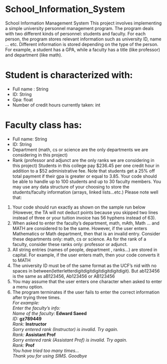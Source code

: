 # School_Information_System
School Information Management System
This project involves implementing a simple university personnel management 
program. The program deals with two different kinds of personnel: students 
and faculty. For each person, the program stores relevant information such 
as university ID, name … etc. Different information is stored depending on 
the type of the person. For example, a student has a GPA, while a faculty
has a title (like professor) and department (like math).
# Student is characterized with:
- Full name : String
- ID: String
- Gpa: float
- Number of credit hours currently taken: int
# Faculty class has:
- Full name: String
- ID: String
- Department (math, cs or science are the only departments we are 
considering in this project)
- Rank (professor and adjunct are the only ranks we are considering in this 
project)
Students in this college pay $236.45 per one credit hour in addition to a 
$52 administrative fee. Note that students get a 25% off total payment if 
their gpa is greater or equal to 3.85.
Your code should be able to handle up to 100 students and up to 30 faculty 
members. You may use any data structure of your choosing to store the 
students/faculty information (arrays, linked lists…etc.)
Please note well that:
1) Your code should run exactly as shown on the sample run below (However, the TA will not deduct points because you skipped two lines instead of three or your tuition invoice has 56 hyphens instead of 63).
2) When asked to enter the faculty’s department, math, mAth, Math … and MATH are considered to be the same. However, if the user enters Mathematics or Math department, then that is an invalid entry. Consider these departments only: math, cs or science. As for the rank of a faculty, consider these ranks only: professor or adjunct.
3) All string entries (names of people, department , ranks…) are stored in capital. For example, if the user enters math, then your code converts it to MATH
4) The university ID must be of the same format as the UCF’s nid with no spaces in between(letterletterdigitdigitdigitdigitdigitdigit). But ab123456 is the same as aB123456, Ab123456 or AB123456
5) You may assume that the user enters one character when asked to enter a menu option.
6) The program terminates if the user fails to enter the correct information after trying three times.
  <br> _For example:_
<br>*Enter the faculty’s info:*
<br>*Name of the faculty:* **Edward Saeed**
<br>*ID:* **gz789449**
<br>*Rank:* **Instructor**
<br>*Sorry entered rank (Instructor) is invalid. Try again.*
<br>*Rank:* **Assistant Prof**
<br>*Sorry entered rank (Assistant Prof) is invalid. Try again.*
<br>*Rank:* **Prof**
<br>*You have tried too many times…*<br>
_Thank you for using SIMS. Goodbye_
